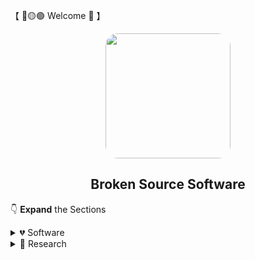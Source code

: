 【 🔴🟡🟢 Welcome 👋 】

<div align="center">
  <img src="https://avatars.githubusercontent.com/u/110147748" style="vertical-align: middle; border-radius: 10%" width="200">

  <h2>Broken Source Software</h2>
</div>

👇 **Expand** the Sections

<details>
<summary>💔 Software</summary>

## 💔 Software
We're an **open-source development team** dedicated on making **useful niched software** and cool minor projects

> We code specific tools we long to use and think the world needs, new or libre

**Uniqueness**, **consistency** and **scoping** are core parts of our philosophy, if a piece of code or theory is too complex we attempt to innovate simplifying it

- We build **trust** by being **transparent** and **open** about our code and development process

Our main repository<sup>(a monorepo)</sup> is called [BrokenSource](https://github.com/BrokenSource/BrokenSource), we have a **convenience** clone script and auto dependencies setup, you can **run any project** from there

The main areas we develop for are:

- Computer generated imagery
- Digital signal processing
- Electrical engineering

The name **Broken** _about the Source_ is merely comical in a way to represent the always ongoing war about **code logistics** everyone faces and that pathed its way towards creating this organization and monorepo

`Broken` is also the shared code among all projects, a very bleeding edge library <sub><i>it doesn't care of stability /s!</i></sub>

<sub> Also _Open_ and _Broken_ are somewhat similar on speech 😅 </sub>

<br>
<br>
</details>


<details>
<summary>🔎 Research</summary>

## 🔎 Research
When applicable, as a means of lowering the barrier for newcomers and contributing to libre science, we self-publish [papers](https://github.com/BrokenSource/Papers) explaining in readable details the _gotchas_ on the technology we use on our Software

For example, here's some starting ideas of many projects

- Writing an Spectrogram is no easy task converting the raw Fourier Transform to a exponential base 2 frequencies column vector

- Osciloscopes are too expensive? You (already) have a decent one for very cheap and don't know it

- Audio samples library is cluttered? Let's sort them by similarity

- Shunt power factor correction in circuits can be done simply by looking at the impedance, without calculating reactive power

- Why to break Newton-Raphson power flow equations into real and imaginary components creating complexity with nearly identical formulas? Let's do it in phasor form!

Our mission is to put an end these problems and annoyances; and to put to use experimental theories for fixing them while also sharing the knowledge

<br>
<br>
</details>
